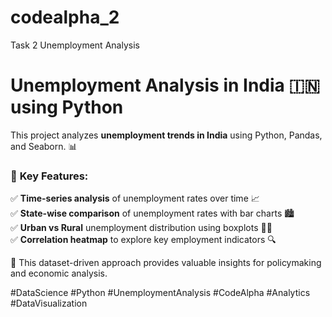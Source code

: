 # codealpha_2
Task 2 Unemployment Analysis

# **Unemployment Analysis in India 🇮🇳 using Python**  

This project analyzes **unemployment trends in India** using Python, Pandas, and Seaborn. 📊  

### 🔹 **Key Features:**  
✅ **Time-series analysis** of unemployment rates over time 📈  
✅ **State-wise comparison** of unemployment rates with bar charts 🏙️  
✅ **Urban vs Rural** unemployment distribution using boxplots 🌆🌾  
✅ **Correlation heatmap** to explore key employment indicators 🔍  

📢 This dataset-driven approach provides valuable insights for policymaking and economic analysis.  

#DataScience #Python #UnemploymentAnalysis #CodeAlpha #Analytics #DataVisualization  


